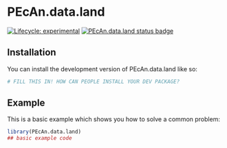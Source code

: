 
# PEcAn.data.land

<!-- badges: start -->

[![Lifecycle: experimental](https://img.shields.io/badge/lifecycle-experimental-orange.svg)](https://lifecycle.r-lib.org/articles/stages.html#experimental)
[![PEcAn.data.land status badge](https://pecanproject.r-universe.dev/badges/PEcAn.data.land)](https://pecanproject.r-universe.dev/PEcAn.data.land)

<!-- badges: end -->

## Installation

You can install the development version of PEcAn.data.land like so:

``` r
# FILL THIS IN! HOW CAN PEOPLE INSTALL YOUR DEV PACKAGE?
```

## Example

This is a basic example which shows you how to solve a common problem:

``` r
library(PEcAn.data.land)
## basic example code
```


